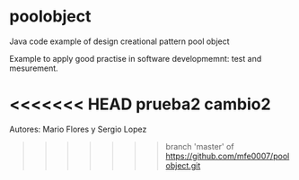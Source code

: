 poolobject
==========

Java code example of  design creational pattern pool object

Example to apply good practise in software developmemnt: test and mesurement.

<<<<<<< HEAD
prueba2 cambio2
=======
Autores: Mario Flores y Sergio Lopez
>>>>>>> branch 'master' of https://github.com/mfe0007/poolobject.git
